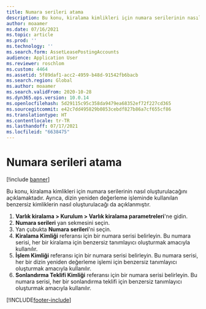 ```yaml
---
title: Numara serileri atama
description: Bu konu, kiralama kimlikleri için numara serilerinin nasıl oluşturulacağını açıklamaktadır. Ayrıca, dizin yeniden değerleme işleminde kullanılan benzersiz kimliklerin nasıl oluşturulacağı da açıklanmıştır.
author: moaamer
ms.date: 07/16/2021
ms.topic: article
ms.prod: ''
ms.technology: ''
ms.search.form: AssetLeasePostingAccounts
audience: Application User
ms.reviewer: roschlom
ms.custom: 4464
ms.assetid: 5f89daf1-acc2-4959-b48d-91542fb6bacb
ms.search.region: Global
ms.author: moaamer
ms.search.validFrom: 2020-10-28
ms.dyn365.ops.version: 10.0.14
ms.openlocfilehash: 5d29115c95c358da9479ea68352ef72f227cd365
ms.sourcegitcommit: e42c7dd495829b0853cebdf827b86a7cf655cf86
ms.translationtype: HT
ms.contentlocale: tr-TR
ms.lasthandoff: 07/17/2021
ms.locfileid: "6638475"
---
```

# <a name="assign-number-sequences"></a>Numara serileri atama

[!include [banner](../includes/banner.md)]

Bu konu, kiralama kimlikleri için numara serilerinin nasıl oluşturulacağını açıklamaktadır. Ayrıca, dizin yeniden değerleme işleminde kullanılan benzersiz kimliklerin nasıl oluşturulacağı da açıklanmıştır.

1. **Varlık kiralama \> Kurulum \> Varlık kiralama parametreleri**'ne gidin.
2. **Numara serileri** yan sekmesini seçin.
3. Yan çubukta **Numara serileri**'ni seçin.
4. **Kiralama Kimliği** referansı için bir numara serisi belirleyin. Bu numara serisi, her bir kiralama için benzersiz tanımlayıcı oluşturmak amacıyla kullanılır.
5. **İşlem Kimliği** referansı için bir numara serisi belirleyin. Bu numara serisi, her bir dizin yeniden değerleme işlemi için benzersiz tanımlayıcı oluşturmak amacıyla kullanılır.
6. **Sonlandırma Teklifi Kimliği** referansı için bir numara serisi belirleyin. Bu numara serisi, her bir sonlandırma teklifi için benzersiz tanımlayıcı oluşturmak amacıyla kullanılır.


[!INCLUDE[footer-include](../../includes/footer-banner.md)]
